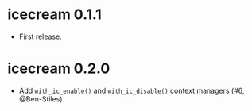 # icecream 0.1.1

* First release.

# icecream 0.2.0

* Add `with_ic_enable()` and `with_ic_disable()` context managers (#6, @Ben-Stiles).
